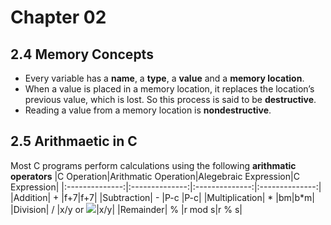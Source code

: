 # Chapter 02 

## 2.4 Memory Concepts

 + Every variable has a **name**, a **type**, a **value** and a **memory location**.
 + When a value is placed in a memory location, it replaces the location’s previous value, which is lost. So this process is said to be **destructive**.
 + Reading a value from a memory location is **nondestructive**.

## 2.5 Arithmaetic in C

 Most C programs perform calculations using the following **arithmatic operators**
 |C Operation|Arithmatic Operation|Alegebraic Expression|C Expression|
 |:--------------:|:--------------:|:--------------:|:--------------:|
 |Addition| + |f+7|f+7|
 |Subtraction| - |P-c |P-c|
 |Multiplication| * |bm|b*m|
 |Division| / |x/y or <img src="https://latex.codecogs.com/svg.latex?\Large&space;\frac{x}{y}" />|x/y|
 |Remainder| % |r mod s|r % s|
